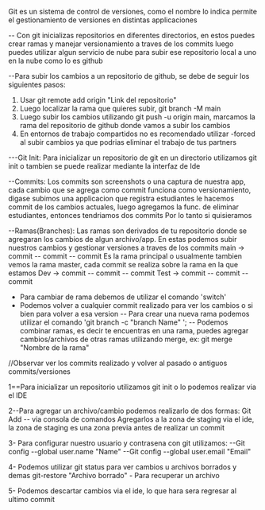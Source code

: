 
Git es un sistema de control de versiones, como el nombre lo indica permite el gestionamiento 
de versiones en distintas applicaciones

-- Con git inicializas repositorios en diferentes directorios, en estos puedes crear ramas y manejar versionamiento a traves de los commits
luego puedes utilizar algun servicio de nube para subir ese repositorio local a uno en la nube como lo es github

--Para subir los cambios a un repositorio de github, se debe de seguir los siguientes pasos: 
1. Usar git remote add origin "Link del repositorio"
2. Luego localizar la rama que quieres subir, git branch -M main 
3. Luego subir los cambios utilizando git push -u origin main, marcamos la rama del repositorio de github donde vamos a subir los cambios
4. En entornos de trabajo compartidos no es recomendado utilizar -forced al subir cambios ya que podrias eliminar el trabajo de tus partners

---Git Init: 
Para inicializar un repositorio de git en un directorio utilizamos git init o tambien se puede realizar mediante
la interfaz de Ide

--Commits:
Los commits son screenshots o una captura de nuestra app, cada cambio que se agrega como commit funciona como versionamiento, digase 
subimos una applicacion que registra estudiantes le hacemos commit de los cambios actuales, luego agregamos la func. de eliminar estudiantes, entonces tendriamos dos commits
Por lo tanto si quisieramos 

--Ramas(Branches):
Las ramas son derivados de tu repositorio donde se agregaran los cambios de algun archivo/app.
En estas podemos subir nuestros cambios y gestionar versiones a traves de los commits
main -> commit -- commit -- commit Es la rama principal o usualmente tambien vemos la rama master, cada commit se realiza sobre la rama en la que estamos
Dev -> commit -- commit -- commit 
Test -> commit -- commit -- commit
- Para cambiar de rama debemos de utilizar el comando 'switch'
- Podemos volver a cualquier commit realizado para ver los cambios o si bien para volver a esa version
-- Para crear una nueva rama podemos utilizar el comando 'git branch -c "branch Name" ';
-- Podemos combinar ramas, es decir te encuentras en una rama, puedes agregar cambios/archivos de otras ramas utilizando merge, ex: git merge "Nombre de la rama" 

//Observar ver los commits realizado y volver al pasado o antiguos commits/versiones


1==Para inicializar un repositorio utilizamos 
git init o lo podemos realizar via el IDE

2--Para agregar un archivo/cambio podemos realizarlo de dos formas:
Git Add -- via consola de comandos
Agregarlos a la zona de staging via el ide, la zona de staging es una zona previa antes de realizar un commit

3- Para configurar nuestro usuario y contrasena con git utilizamos:
--Git config --global user.name  "Name"
--Git config --global user.email  "Email"

4- Podemos utilizar git status para ver cambios u archivos borrados y demas
 git-restore "Archivo borrado" - Para recuperar un archivo

 5- Podemos descartar cambios via el ide, lo que hara sera regresar al ultimo commit
 